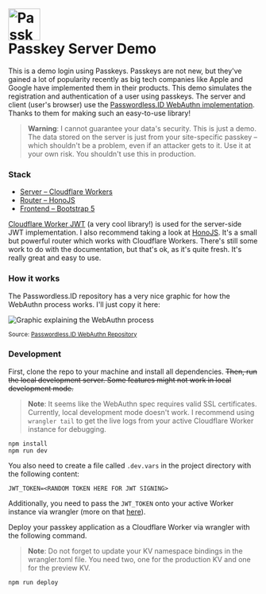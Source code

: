<h1><img src="https://passkeys.berrysauce.me/assets/img/android-chrome-192x192.png" alt="Passkey Demo Icon" height=64><br>Passkey Server Demo</h1>

This is a demo login using Passkeys. Passkeys are not new, but they've gained a lot of popularity recently as big tech companies like Apple and Google have implemented them in their products. This demo simulates the registration and authentication of a user using passkeys. The server and client (user's browser) use the [Passwordless.ID WebAuthn implementation](https://github.com/passwordless-id/webauthn). Thanks to them for making such an easy-to-use library!

> **Warning**: I cannot guarantee your data's security. This is just a demo. The data stored on the server is just from your site-specific passkey – which shouldn't be a problem, even if an attacker gets to it. Use it at your own risk. You shouldn't use this in production.

### Stack

- [Server – Cloudflare Workers](https://workers.cloudflare.com/)
- [Router – HonoJS](https://hono.dev/)
- [Frontend – Bootstrap 5](https://getbootstrap.com/)

[Cloudflare Worker JWT](https://github.com/tsndr/cloudflare-worker-jwt) (a very cool library!) is used for the server-side JWT implementation. I also recommend taking a look at [HonoJS](https://hono.dev/). It's a small but powerful router which works with Cloudflare Workers. There's still some work to do with the documentation, but that's ok, as it's quite fresh. It's really great and easy to use.

### How it works

The Passwordless.ID repository has a very nice graphic for how the WebAuthn process works. I'll just copy it here:

<img src="https://passwordless.id/protocols/webauthn/overview.svg" alt="Graphic explaining the WebAuthn process">

<sub>Source: [Passwordless.ID WebAuthn Repository](https://github.com/passwordless-id/webauthn)</sub>

### Development

First, clone the repo to your machine and install all dependencies.
~~Then, run the local development server. Some features might not work in local development mode.~~ 

> **Note**: It seems like the WebAuthn spec requires valid SSL certificates. Currently, local development mode doesn't work. I recommend using `wrangler tail` to get the live logs from your active Cloudflare Worker instance for debugging.

```
npm install
npm run dev
```

You also need to create a file called `.dev.vars` in the project directory with the following content:

```
JWT_TOKEN=<RANDOM TOKEN HERE FOR JWT SIGNING>
```

Additionally, you need to pass the `JWT_TOKEN` onto your active Worker instance via wrangler (more on that [here](https://developers.cloudflare.com/workers/platform/environment-variables/#add-secrets-to-your-project)).

Deploy your passkey application as a Cloudflare Worker via wrangler with the following command.

> **Note**: Do not forget to update your KV namespace bindings in the wrangler.toml file. You need two, one for the production KV and one for the preview KV.

```
npm run deploy
```
